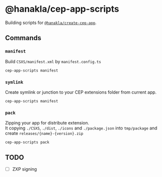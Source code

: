 # @hanakla/cep-app-scripts

Building scripts for [`@hanakla/create-cep-app`](https://github.com/hanakla/create-cep-app).

## Commands

### `manifest`

Build `CSXS/manifest.xml` by `manifest.config.ts`

```
cep-app-scripts manifest
```

### `symlink`

Create symlink or junction to your CEP extensions folder from current app.

```
cep-app-scripts manifest
```

### `pack`

Zipping your app for distribute extension.  
It copying `./CSXS`, `./dist`, `./icons` and `./package.json` into `tmp/package` and create `releases/{name}-{version}.zip`

```
cep-app-scripts pack
```

## TODO

- [ ] ZXP signing
